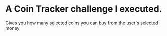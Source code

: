 # A Coin Tracker challenge I executed.

Gives you how many selected coins you can buy from the user's selected money
